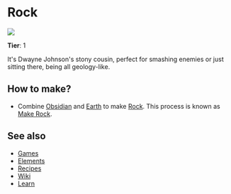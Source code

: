 # Rock

![](/wiki/images/item.rock.png)

**Tier**: 1

It's Dwayne Johnson's stony cousin, perfect for smashing enemies or just sitting there, being all geology-like.

## How to make?

* Combine [Obsidian](/wiki/elements/obsidian) and [Earth](/wiki/elements/earth) to make [Rock](/wiki/elements/rock). This process is known as [Make Rock](/wiki/recipes/make-rock).

## See also

* [Games](/wiki/games)
* [Elements](/wiki/elements)
* [Recipes](/wiki/recipes)
* [Wiki](/wiki/index)
* [Learn](/learn/index)